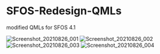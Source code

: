 # SFOS-Redesign-QMLs
modified QMLs for SFOS 4.1 


![Screenshot_20210826_001](https://user-images.githubusercontent.com/43003405/131064065-1a886275-3bab-4449-9e3e-eb3d6a6ac230.png)
![Screenshot_20210826_002](https://user-images.githubusercontent.com/43003405/131064085-9fe3aa3d-ae96-431e-b887-d9ab272bd056.png)
![Screenshot_20210826_003](https://user-images.githubusercontent.com/43003405/131064090-98d39b5a-9ca4-481f-a1fa-efe7e5fb2a08.png)
![Screenshot_20210826_004](https://user-images.githubusercontent.com/43003405/131064093-7725af46-391e-45f9-9bfd-971fa70ef303.png)
